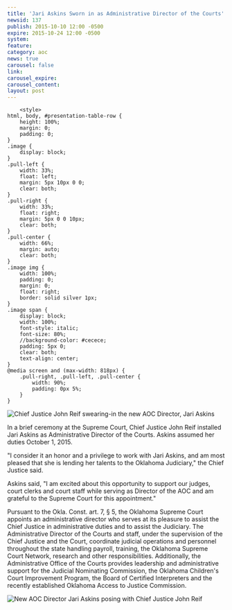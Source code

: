 ```yaml
---
title: 'Jari Askins Sworn in as Administrative Director of the Courts'
newsid: 137
publish: 2015-10-10 12:00 -0500
expire: 2015-10-24 12:00 -0500
system: 
feature: 
category: aoc
news: true
carousel: false
link: 
carousel_expire: 
carousel_content: 
layout: post
---
```

		<style>
	html, body, #presentation-table-row {
		height: 100%;
		margin: 0;
		padding: 0;
	}
	.image {
		display: block;
	}
	.pull-left {
		width: 33%;			
		float: left;
		margin: 5px 10px 0 0;
		clear: both;
	}
	.pull-right {
		width: 33%;			
		float: right;
		margin: 5px 0 0 10px;
		clear: both;
	}
	.pull-center {
		width: 66%;			
		margin: auto;
		clear: both;
	}
	.image img {
		width: 100%;
		padding: 0;
		margin: 0;
		float: right;
		border: solid silver 1px;
	}
	.image span {
		display: block;
		width: 100%;
		font-style: italic;
		font-size: 80%;
		//background-color: #cecece;
		padding: 5px 0;
		clear: both;
		text-align: center;
	}
	@media screen and (max-width: 818px) {
		.pull-right, .pull-left, .pull-center {
			width: 90%;
			padding: 0px 5%;
		}
	}				
</style>
<div class="image pull-left">
<img alt="Chief Justice John Reif swearing-in the new AOC Director, Jari Askins" src="http://www.oscn.net/assets/img/director-swearing-in-1.jpg" />

</div>
<p>In a brief ceremony at the Supreme Court, Chief Justice John Reif installed Jari Askins as Administrative Director of the Courts. Askins assumed her duties October 1, 2015.</p>
<p>"I consider it an honor and a privilege to work with Jari Askins, and am most pleased that she is lending her talents to the Oklahoma Judiciary," the Chief Justice said.</p>
<p>Askins said, "I am excited about this opportunity to support our judges, court clerks and court staff while serving as Director of the AOC and am grateful to the Supreme Court for this appointment."</p>
<p>Pursuant to the Okla. Const. art. 7, &sect; 5, the Oklahoma Supreme Court appoints an administrative director who serves at its pleasure to assist the Chief Justice in administrative duties and to assist the Judiciary. The Administrative Director of the Courts and staff, under the supervision of the Chief Justice and the Court, coordinate judicial operations and personnel throughout the state handling payroll, training, the Oklahoma Supreme Court Network, research and other responsibilities. Additionally, the Administrative Office of the Courts provides leadership and administrative support for the Judicial Nominating Commission, the Oklahoma Children's Court Improvement Program, the Board of Certified Interpreters and the recently established Oklahoma Access to Justice Commission.</p>	
<div class="image pull-center">
<img alt="New AOC Director Jari Askins posing with Chief Justice John Reif" src="http://www.oscn.net/assets/img/director-swearing-in-2.jpg" />
<span></span>
</div>
